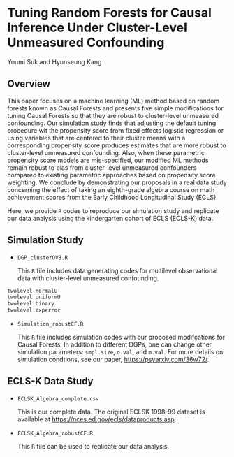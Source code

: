 # Tuning Random Forests for Causal Inference Under Cluster-Level Unmeasured Confounding

Youmi Suk and Hyunseung Kang

## Overview

This paper focuses on a machine learning (ML) method based on random forests known as Causal Forests and presents five simple modifications for tuning Causal Forests so that they are robust to cluster-level unmeasured confounding. Our simulation study finds that adjusting the default tuning procedure wit the propensity score from fixed effects logistic regression or using variables that are centered to their cluster means with a corresponding propensity score produces estimates that are more robust to cluster-level unmeasured confounding. Also, when these parametric propensity score models are mis-specified, our modified ML methods remain robust to bias from cluster-level unmeasured confounders compared to existing parametric approaches based on propensity score weighting. We conclude by demonstrating our proposals in a real data study concerning the effect of taking an eighth-grade algebra course on math achievement scores from the Early Childhood Longitudinal Study (ECLS). 

Here, we provide `R` codes to reproduce our simulation study and replicate our data analysis using the kindergarten cohort of ECLS (ECLS-K) data. 

## Simulation Study

* `DGP_clusterOVB.R`  

   This `R` file includes data generating codes for multilevel observational data with cluster-level unmeasured confounding.
 
```R
twolevel.normalU
twolevel.uniformU
twolevel.binary 
twolevel.experror 
```

* `Simulation_robustCF.R`
 
   This `R` file includes simulation codes with our proposed modifcations for Causal Forests. In addition to different DGPs, one can change other simulation parameters: `smpl.size`, `o.val`, and `m.val`.  For more details on simulation condtions, see our paper, https://psyarxiv.com/36w72/.


## ECLS-K Data Study

* `ECLSK_Algebra_complete.csv`

  This is our complete data. The original ECLSK 1998-99 dataset is available at https://nces.ed.gov/ecls/dataproducts.asp. 

* `ECLSK_Algebra_robustCF.R` 
 
   This `R` file can be used to replicate our data analysis.
